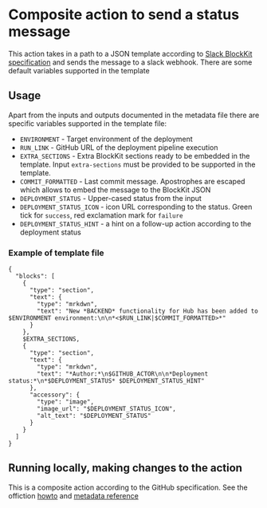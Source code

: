 # Composite action to send a status message 

This action takes in a path to a JSON template according to [Slack BlockKit specification](https://api.slack.com/block-kit/building) 
and sends the message to a slack webhook. There are some default variables supported in the template  

## Usage

Apart from the inputs and outputs documented in the metadata file there are specific variables supported in the template file:
- `ENVIRONMENT` - Target environment of the deployment
- `RUN_LINK` - GitHub URL of the deployment pipeline execution
- `EXTRA_SECTIONS` - Extra BlockKit sections ready to be embedded in the template. Input `extra-sections` must be provided to be supported in the template.
- `COMMIT_FORMATTED` - Last commit message. Apostrophes are escaped which allows to embed the message to the BlockKit JSON
- `DEPLOYMENT_STATUS` - Upper-cased status from the input
- `DEPLOYMENT_STATUS_ICON` - icon URL corresponding to the status. Green tick for `success`, red exclamation mark for `failure`
- `DEPLOYMENT_STATUS_HINT` - a hint on a follow-up action according to the deployment status

### Example of template file

```
{
  "blocks": [
    {
      "type": "section",
      "text": {
        "type": "mrkdwn",
        "text": "New *BACKEND* functionality for Hub has been added to $ENVIRONMENT environment:\n\n*<$RUN_LINK|$COMMIT_FORMATTED>*"
      }
    },
    $EXTRA_SECTIONS,
    {
      "type": "section",
      "text": {
        "type": "mrkdwn",
        "text": "*Author:*\n$GITHUB_ACTOR\n\n*Deployment status:*\n*$DEPLOYMENT_STATUS* $DEPLOYMENT_STATUS_HINT"
      },
      "accessory": {
        "type": "image",
        "image_url": "$DEPLOYMENT_STATUS_ICON",
        "alt_text": "$DEPLOYMENT_STATUS"
      }
    }
  ]
}
```

## Running locally, making changes to the action

This is a composite action according to the GitHub specification. See the offiction
[howto](https://docs.github.com/en/actions/creating-actions/creating-a-composite-action) and 
[metadata reference](https://docs.github.com/en/actions/creating-actions/metadata-syntax-for-github-actions#runs-for-composite-actions)
